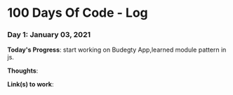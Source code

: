 # 100 Days Of Code - Log

### Day 1: January 03, 2021

**Today's Progress**: start working on Budegty App,learned module pattern in js.

**Thoughts**: 

**Link(s) to work**: 
